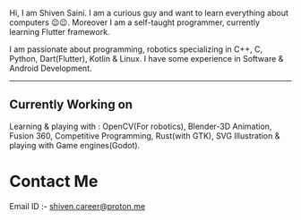 Hi, I am Shiven Saini. I am a curious guy and want to learn everything about computers 😉😉. Moreover I am a self-taught programmer, currently learning Flutter framework.

I am passionate about programming, robotics specializing in C++, C, Python, Dart(Flutter), Kotlin & Linux. I have some experience in Software & Android Development.

---

## Currently Working on 

Learning & playing with : OpenCV(For robotics), Blender-3D Animation, Fusion 360, Competitive Programming, Rust(with GTK), SVG Illustration & playing with Game engines(Godot).

# Contact Me

Email ID :- shiven.career@proton.me
